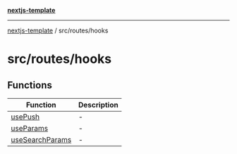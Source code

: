 [**nextjs-template**](README.md)

---

[nextjs-template](README.md) / src/routes/hooks

# src/routes/hooks

## Functions

| Function                                                        | Description |
| --------------------------------------------------------------- | ----------- |
| [usePush](src.routes.hooks.Function.usePush.md)                 | -           |
| [useParams](src.routes.hooks.Function.useParams.md)             | -           |
| [useSearchParams](src.routes.hooks.Function.useSearchParams.md) | -           |
